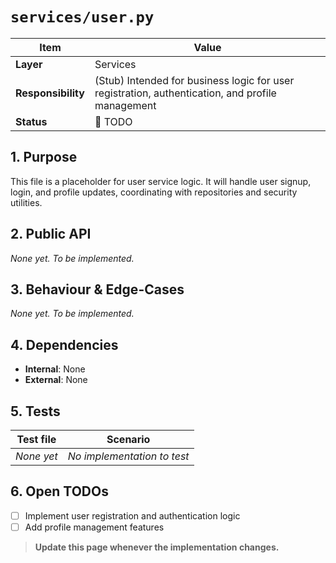 <!-- filepath: c:\Users\00010654\Documents\Git\ReViewPoint\docs\backend\services\user.py.md -->

# `services/user.py`

| Item               | Value                                                                                            |
| ------------------ | ------------------------------------------------------------------------------------------------ |
| **Layer**          | Services                                                                                         |
| **Responsibility** | (Stub) Intended for business logic for user registration, authentication, and profile management |
| **Status**         | 🔴 TODO                                                                                          |

## 1. Purpose

This file is a placeholder for user service logic. It will handle user signup, login, and profile updates, coordinating with repositories and security utilities.

## 2. Public API

_None yet. To be implemented._

## 3. Behaviour & Edge-Cases

_None yet. To be implemented._

## 4. Dependencies

- **Internal**: None
- **External**: None

## 5. Tests

| Test file  | Scenario                    |
| ---------- | --------------------------- |
| _None yet_ | _No implementation to test_ |

## 6. Open TODOs

- [ ] Implement user registration and authentication logic
- [ ] Add profile management features

> **Update this page whenever the implementation changes.**
